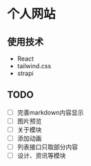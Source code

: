 # 个人网站

## 使用技术
- React
- tailwind.css
- strapi

## TODO

- [ ] 完善markdown内容显示
- [ ] 图片预览
- [ ] 关于模块
- [ ] 添加动画
- [ ] 列表接口只取部分内容
- [ ] 设计、资讯等模块
